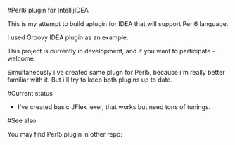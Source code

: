 #Perl6 plugin for IntellijIDEA

This is my attempt to build aplugin for IDEA that will support Perl6 language.

I used Groovy IDEA plugin as an example. 

This project is currently in development, and if you want to participate - welcome.

Simultaneously i've created same plugn for Perl5, because i'm really better familiar with it. But i'll try to keep both plugins up to date.

#Current status

* I've created basic JFlex lexer, that works but need tons of tunings.

#See also

You may find Perl5 plugin in other repo: 